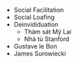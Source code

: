 + Social Facilitation
+ Social Loafing
+ Deinvididuation
	+ Thảm sát Mỹ Lai
	+ Nhà tù Stanford
+ Gustave le Bon
+ James Surowiecki